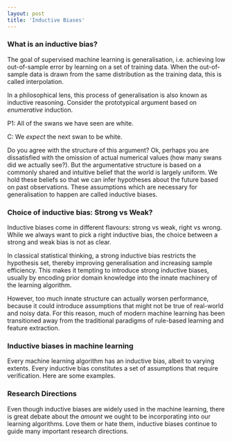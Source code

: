 ```yaml
---
layout: post
title: 'Inductive Biases'
---
```

### What is an inductive bias?
The goal of supervised machine learning is generalisation, i.e. achieving low out-of-sample error by learning on a set of training data. When the out-of-sample data is drawn from the same distribution as the training data, this is called interpolation. 

In a philosophical lens, this process of generalisation is also known as inductive reasoning. Consider the prototypical argument based on
 *enumerative* induction.

P1: All of the swans we have seen are white.

C: We *expect* the next swan to be white. 

Do you agree with the structure of this argument? Ok, perhaps you are dissatisfied with the omission of actual numerical values (how many swans did we actually see?). But the argumentative structure is based on a commonly shared and intuitive belief that the world is largely uniform. We hold these beliefs so that we can infer hypotheses about the future based on past observations. These assumptions which are necessary for generalisation to happen are called inductive biases.

### Choice of inductive bias: Strong vs Weak?
Inductive biases come in different flavours: strong vs weak, right vs wrong. While we always want to pick a right inductive bias, the choice between a strong and weak bias is not as clear. 

In classical statistical thinking, a strong inductive bias restricts the hypothesis set, thereby improving generalisation and increasing sample efficiency. This makes it tempting to introduce strong inductive biases, usually by encoding prior domain knowledge into the innate machinery of the learning algorithm. 

However, too much innate structure can actually worsen performance, because it could introduce assumptions that might not be true of real-world and noisy data. For this reason, much of modern machine learning has been transitioned away from the traditional paradigms of rule-based learning and feature extraction.

### Inductive biases in machine learning
Every machine learning algorithm has an inductive bias, albeit to varying extents. Every inductive bias constitutes a set of assumptions that require verification. Here are some examples. 

### Research Directions
Even though inductive biases are widely used in the machine learning, there is great debate about the *amount* we ought to be 
incorporating into our learning algorithms. Love them or hate them, inductive biases continue to guide many important research directions. 
